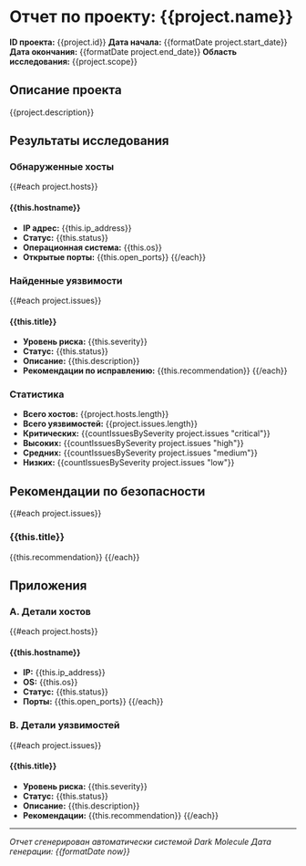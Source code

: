 # Отчет по проекту: {{project.name}}

**ID проекта:** {{project.id}}
**Дата начала:** {{formatDate project.start_date}}
**Дата окончания:** {{formatDate project.end_date}}
**Область исследования:** {{project.scope}}

## Описание проекта
{{project.description}}

## Результаты исследования

### Обнаруженные хосты
{{#each project.hosts}}
#### {{this.hostname}}
- **IP адрес:** {{this.ip_address}}
- **Статус:** {{this.status}}
- **Операционная система:** {{this.os}}
- **Открытые порты:** {{this.open_ports}}
{{/each}}

### Найденные уязвимости
{{#each project.issues}}
#### {{this.title}}
- **Уровень риска:** {{this.severity}}
- **Статус:** {{this.status}}
- **Описание:** {{this.description}}
- **Рекомендации по исправлению:** {{this.recommendation}}
{{/each}}

### Статистика
- **Всего хостов:** {{project.hosts.length}}
- **Всего уязвимостей:** {{project.issues.length}}
- **Критических:** {{countIssuesBySeverity project.issues "critical"}}
- **Высоких:** {{countIssuesBySeverity project.issues "high"}}
- **Средних:** {{countIssuesBySeverity project.issues "medium"}}
- **Низких:** {{countIssuesBySeverity project.issues "low"}}

## Рекомендации по безопасности
{{#each project.issues}}
### {{this.title}}
{{this.recommendation}}
{{/each}}

## Приложения

### A. Детали хостов
{{#each project.hosts}}
#### {{this.hostname}}
- **IP:** {{this.ip_address}}
- **OS:** {{this.os}}
- **Статус:** {{this.status}}
- **Порты:** {{this.open_ports}}
{{/each}}

### B. Детали уязвимостей
{{#each project.issues}}
#### {{this.title}}
- **Уровень риска:** {{this.severity}}
- **Статус:** {{this.status}}
- **Описание:** {{this.description}}
- **Рекомендации:** {{this.recommendation}}
{{/each}}

---
*Отчет сгенерирован автоматически системой Dark Molecule*
*Дата генерации: {{formatDate now}}* 